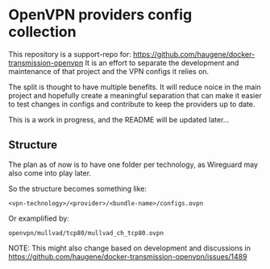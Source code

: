 # OpenVPN providers config collection

This repository is a support-repo for: https://github.com/haugene/docker-transmission-openvpn
It is an effort to separate the development and maintenance of that project and the
VPN configs it relies on.

The split is thought to have multiple benefits. It will reduce noice in the main project and
hopefully create a meaningful separation that can make it easier to test changes in configs and contribute to keep the providers up to date.

This is a work in progress, and the README will be updated later...

## Structure

The plan as of now is to have one folder per technology, as Wireguard may also come into play later.

So the structure becomes something like:
```
<vpn-technology>/<provider>/<bundle-name>/configs.ovpn
```

Or examplified by:
```
openvpn/mullvad/tcp80/mullvad_ch_tcp80.ovpn
```

NOTE: This might also change based on development and discussions in https://github.com/haugene/docker-transmission-openvpn/issues/1489
